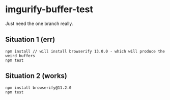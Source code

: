 # imgurify-buffer-test

Just need the one branch really.

## Situation 1 (err)

```
npm install // will install browserify 13.0.0 - which will produce the weird buffers
npm test
```

## Situation 2 (works)

```
npm install browserify@11.2.0
npm test
```

